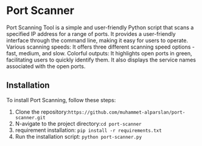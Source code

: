 # Port Scanner
Port Scanning Tool is a simple and user-friendly Python script that scans a specified IP address for a range of ports. It provides a user-friendly interface through the command line, making it easy for users to operate.
Various scanning speeds: It offers three different scanning speed options - fast, medium, and slow.
Colorful outputs: It highlights open ports in green, facilitating users to quickly identify them. It also displays the service names associated with the open ports.


## Installation
To install Port Scanning, follow these steps:
1. Clone the repository:`https://github.com/muhammet-alparslan/port-scanner.git`
2. N-avigate to the project directory:`cd port-scanner`
3. requirement installation: `pip install -r requirements.txt`
4. Run the installation script: `python port-scanner.py`
